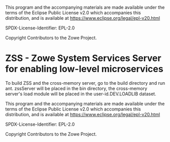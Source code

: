 This program and the accompanying materials are
made available under the terms of the Eclipse Public License v2.0 which accompanies
this distribution, and is available at https://www.eclipse.org/legal/epl-v20.html

SPDX-License-Identifier: EPL-2.0

Copyright Contributors to the Zowe Project.

# ZSS - Zowe System Services Server for enabling low-level microservices
To build ZSS and the cross-memory server, go to the build directory and run ant. zssServer will 
be placed in the bin directory, the cross-memory server's load module will be placed in 
the user-id.DEV.LOADLIB dataset.


This program and the accompanying materials are
made available under the terms of the Eclipse Public License v2.0 which accompanies
this distribution, and is available at https://www.eclipse.org/legal/epl-v20.html

SPDX-License-Identifier: EPL-2.0

Copyright Contributors to the Zowe Project.


